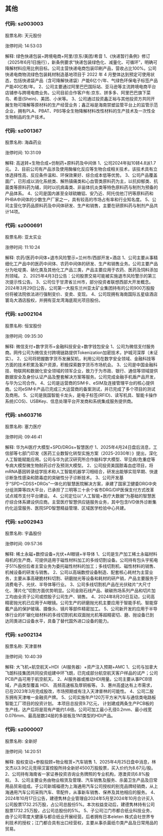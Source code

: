 ## 其他

### 代码: sz003003

股票名称: 天元股份

涨停时间: 14:53:03

解释: 绿色快递包装+跨境电商+阿里/京东/美团/希音
1、《快递暂行条例》修订（2025年6月1日施行），新条例要求“快递包装绿色化、减量化、可循环”，明确可降解材料应用比例目标。公司主营快递电商包装印刷产品，营收占比100%。公司快递电商物流绿色包装耗材制造基地项目于 2022 年 4 月整体达到预定可使用状态，包括快递袋产品（含可降解快递袋）产能6亿个/年、气绿色环保电子标签产品产能40亿枚/年。
2、公司主要通过阿里巴巴国际站、亚马逊等主流跨境电商平台店铺参与跨境电商业务。公司目前合作客户有:京东、拼多多、阿里巴巴旗下菜鸟、希音(Shein)、美团、小米等。
3、公司通过投资鑫正裕与其他投资方共同开展生物可降解等原材料的生产经营业务；鑫正裕是海南禁塑监管平台上的监管示范企业，拥有PLA、PBAT、PBS等全生物降解材料改性材料的生产技术及一次性全生物制品的生产技术。

### 代码: sz001367

股票名称: 海森药业

涨停时间: 10:31:09

解释: 高送转+生物合成+仿制药+原料药及中间体
1、公司2024年拟10转4.8派1.7元。
2、目前公司有产品涉及使用酶催化反应等生物合成相关技术，该技术具有立体选择性高、反应条件温和、环保效果好、综合成本低等优势。
3、公司产品覆盖面广，已形成以消化系统类、解热镇痛类和心血管类原料药为主，以抗抑郁类、抗菌类等原料药为辅，同时以抗病毒类、非甾体抗炎类等特色原料药与制剂为预备的产品体系。
4、公司是国内甚至全球硫糖铝、安乃近、阿托伐他汀钙等原料药和PHBA中间体的少数生产厂家之一，具有较高的市场占有率和行业知名度。
5、公司主营化学药品原料药及中间体研发、生产和销售，主要在研原料药与制剂产品共计14项。

### 代码: sz000691

股票名称: 亚太实业

涨停时间: 11:10:24

解释: 农药/医药中间体+退市风险警示+兰州市/西部开发+酒店
1、公司主要从事精细化工产品中的医药中间体、农药中间体的研发、生产和销售业务。公司主要产品分为吡啶类、硝化类及其他化工产品三类，产品主要应用于农药、医药及饲料添加剂领域。
2、2025年4月3日公告：公司股票交易可能被实施退市风险警示的第三次提示性公告。
3、公司位于甘肃省兰州市，部分投资者联想西部大开发概念。2024年3月29日公告，公司第一大股东兰州亚太矿业集团持有的公司900万股股份将被法院依法进行强制变价、变卖、变现。
4、公司现拥有海南国际五星级酒店寰岛大酒店股权，并拥有亚龙湾海底观光项目股份。

### 代码: sz002104

股票名称: 恒宝股份

涨停时间: 09:35:30

解释: 微信支付+数字货币+金融科技安全+数字钱包安全
1、公司为微信支付服务商。网传公司为微信支付跨境链路提供Tokenization加密技术，护城河深厚（未证实）。
2、公司将把握数字货币发展契机，利用公司在数字安全领域、金融科技等方面的技术积累及客户资源，积极探索数字货币市场机会。
3、公司是中国金融科技、物联网和数据化安全领域的领军企业，致力于为市政、银行、通信等领域提供数据安全及身份认证产品及整套解决方案等服务。公司完成金融手机盾产品开发，与华为公司合作。
4、公司是运营商的SIM卡、eSIM及连接管理平台的核心提供商。公司eSIM卡产品已完成三大运营商的备案测试，并已完成了多个项目的测试及商用。
5、公司是我国智能卡龙头，是电子标签(RFID)、读写机具、智能卡操作系统(COS)、USBKey、信息处理平台开发商和系统集成服务提供商。

### 代码: sh603716

股票名称: 塞力医疗

涨停时间: 09:46:41

解释: 华为AI医疗大模型+SPD/DRGs+智慧医疗
1、2025年4月24日盘后消息，工信部等七部门印发《医药工业数智化转型实施方案（2025-2030年）》提出，深化人工智能赋能应用。公司与华为武汉研究所合作脑科学大模型、罕见病/危重症等专病大模型微生物耐药诊疗及预测大模型。
2、公司投资美国脓毒血症项目，将mRNA基因转录组学技术和人工智能机器学习相结合，研发出能够实现早期、快速诊断急性感染和脓毒症的突破性分子诊断技术。
3、公司开发基于“SPD+CDSS+DRGs”一体化的智慧医院解决方案，承建了国家卫健委DRG中央分组测算等四大平台，已承担了三明等三十余个省市DRG/DIP医保支付方式改革试点城市支付平台建设。
4、公司定位以“人工智能+医疗大数据”为基础的智慧医疗综合体系建设供应商。主营医疗智慧供应链服务业务，其中包含IVD体外诊断集约化运营服务、医院SPD智慧精益管理、区域医学检验中心共建。

### 代码: sz002943

股票名称: 宇晶股份

涨停时间: 09:57:36

解释: 稀土永磁+数控设备+光伏+AI眼镜+半导体
1、公司是生产加工稀土永磁材料母机的生产商，可提供适用于磁性材料加工的多线切割设备。公司持有包头宇拓电子51%股份后者主营业务为委托磁性材料的加工；多线切割机、磁性材料的销售、机械设备的研发与销售。
2、公司以高端数控设备制造、配套核心耗材为主营业务，主要从事高硬脆材料切割、研磨抛光等设备和耗材的研产销，产品主要服务于消费电子、光伏、半导体等行业。
3、公司多线切割机产品在光伏硅片“大尺寸化、薄片化”切割方面优势明显。公司金刚石线产品、碳碳热场系列产品和切片加工均由全资子公司或控股子公司生产、销售。
4、2024年8月20日互动，公司高精密抛光机已应用于AI眼镜。公司生产的研磨抛光机主要应用于智能手机、智能穿戴产品的保护玻璃、摄像头、镜片等部件精密加工。
5、公司新开发的应用于半导体行业的8″碳化硅材料的多线切割机和双面抛光机等超精密切、磨、抛设备已到达同类进口设备水平，具备了替代国外进口设备的能力。

### 代码: sz002134

股票名称: 天津普林

涨停时间: 10:40:39

解释: 大飞机+航空航天+HDI（AI服务器）+资产注入预期+AMC
1、公司与加拿大飞朗科技集团共同投资组建中环飞朗，已完成部分航空航天客户样品的试产；公司PCB产品可用于航空航天。
2、AI服务器或推动HDI用量。公司主要从事PCB领域，产品类型覆盖 HDI、 高频高速板及厚铜板等。
3、惠州高盛达有上市需求，已在2023年3月完成股改，市场预期或有注入天津普林的可能性。
4、公司二股东拥有天津唯一金融资产牌。
5、公司实施年产120万平方米汽车与通信类电路板智能工厂项目的投资计划。 本项目总投资9.7亿元， 计划建成两条生产PCB板的生产线，达产后将是现有产能约1.6倍。公司可加工最小孔径0.2mm、最小线宽0.076mm、最高层数24层的多层板及1N1类型的HDI产品。

### 代码: sz000007

股票名称: 全新好

涨停时间: 14:20:51

解释: 股权变动+参股投顾+物业租赁+汽车销售
1、2025年4月25日盘中消息，林文杰以3.9亿元竞得汉富控股所持全新好4500万股股票，买入价约为8.67元/股。
2、公司持有海南省一家证券投资咨询业务牌照的专业机构，港澳资讯6.8%股权。
3、公司主要业务由物业租赁及管理、汽车销售及服务、杀菌卫生产品及日常用品贸易组成。子公司新城福德为上海通用汽车公司授权的别克品牌经销商，从上海通用汽车公司采购汽车、零配件，从事新车销售、保养及其他相应的服务。
4、2024年10月17日公告，建德隽林企业管理自2024年5月至2024年10月合计买入公司股票1732.25万股，占公司总股份5%。本次权益变动后，建德隽林持有公司股票1732.25万股，占公司总股份的5%。 
5、子公司江门市都合纸业科技业务，由子公司零度大健康与都合纸业开展经营。后者拥有日本eleten 株式会社世界专利技术的授权；江门都合具有出口经营权，主要从事杀菌纸巾类产品及日常用品的贸易。

